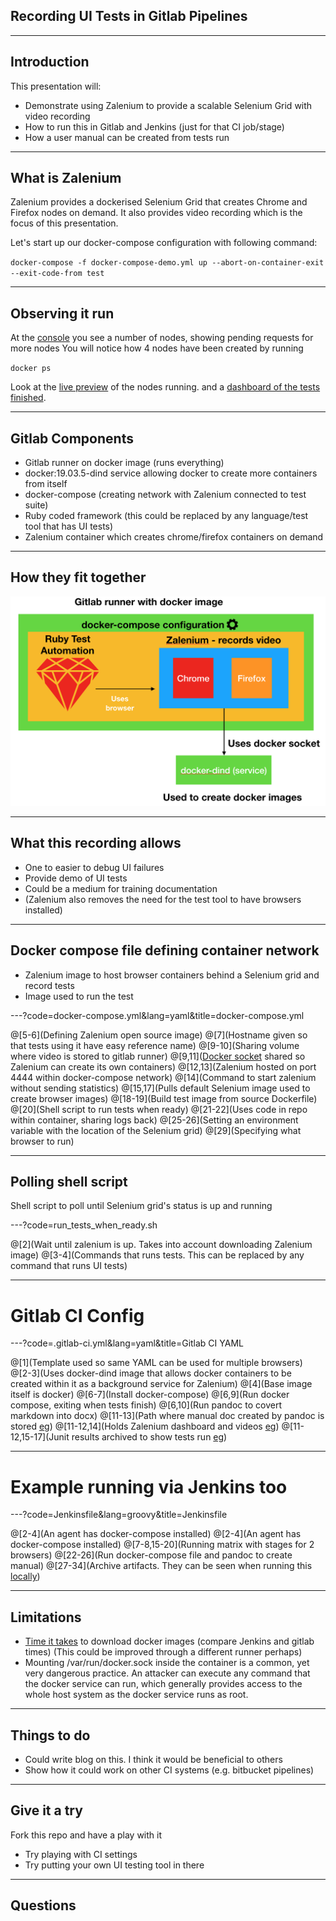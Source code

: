## Recording UI Tests in Gitlab Pipelines

---

## Introduction

This presentation will:
 
* Demonstrate using Zalenium to provide a scalable Selenium Grid with video recording
* How to run this in Gitlab and Jenkins (just for that CI job/stage) 
* How a user manual can be created from tests run 

---

## What is Zalenium

Zalenium provides a dockerised Selenium Grid that creates Chrome and Firefox nodes on demand.
It also provides video recording which is the focus of this presentation.

Let's start up our docker-compose configuration with following command:

`
docker-compose -f docker-compose-demo.yml up --abort-on-container-exit --exit-code-from test
`

---

## Observing it run 

At the [console](http://localhost:4444/grid/console) you see a number of nodes, showing
pending requests for more nodes
You will notice how 4 nodes have been created by running 

`
docker ps
`

Look at the [live preview](http://localhost:4444/grid/admin/live) of the nodes running. 
and a [dashboard of the tests finished](http://localhost:4444/dashboard/). 

---

## Gitlab Components

* Gitlab runner on docker image (runs everything)
* docker:19.03.5-dind service allowing docker to create more containers from itself
* docker-compose (creating network with Zalenium connected to test suite)
* Ruby coded framework (this could be replaced by any language/test tool that has UI tests)
* Zalenium container which creates chrome/firefox containers on demand

---

## How they fit together

![Recording Configuration](assets/img/RecordingConfig.png)

---

## What this recording allows

* One to easier to debug UI failures
* Provide demo of UI tests
* Could be a medium for training documentation
* (Zalenium also removes the need for the test tool to have browsers installed)

---

## Docker compose file defining container network

* Zalenium image to host browser containers behind a Selenium grid and record tests
* Image used to run the test 

---?code=docker-compose.yml&lang=yaml&title=docker-compose.yml

@[5-6](Defining Zalenium open source image)
@[7](Hostname given so that tests using it have easy reference name)
@[9-10](Sharing volume where video is stored to gitlab runner)
@[9,11]([Docker socket](https://stackoverflow.com/a/58658899/4696083) shared so Zalenium can create its own containers)
@[12,13](Zalenium hosted on port 4444 within docker-compose network)
@[14](Command to start zalenium without sending statistics)
@[15,17](Pulls default Selenium image used to create browser images)
@[18-19](Build test image from source Dockerfile)
@[20](Shell script to run tests when ready)
@[21-22](Uses code in repo within container, sharing logs back)
@[25-26](Setting an environment variable with the location of the Selenium grid)
@[29](Specifying what browser to run)

---

## Polling shell script
 
Shell script to poll until Selenium grid's status is up and running

---?code=run_tests_when_ready.sh

@[2](Wait until zalenium is up. Takes into account downloading Zalenium image)
@[3-4](Commands that runs tests. This can be replaced by any command that runs UI tests)

---

# Gitlab CI Config

---?code=.gitlab-ci.yml&lang=yaml&title=Gitlab CI YAML

@[1](Template used so same YAML can be used for multiple browsers)
@[2-3](Uses docker-dind image that allows docker containers to be created within it as a background service for Zalenium)
@[4](Base image itself is docker)
@[6-7](Install docker-compose)
@[6,9](Run docker compose, exiting when tests finish)
@[6,10](Run pandoc to covert markdown into docx)
@[11-13](Path where manual doc created by pandoc is stored [eg](https://gitlab.com/samuel-garratt/ui_recording/-/jobs/415191175/artifacts/browse/manual/))
@[11-12,14](Holds Zalenium dashboard and videos [eg](https://samuel-garratt.gitlab.io/-/ui_recording/-/jobs/415191175/artifacts/tmp/dashboard.html))
@[11-12,15-17](Junit results archived to show tests run [eg](https://gitlab.com/samuel-garratt/ui_recording/pipelines/111824903/test_report))

---

# Example running via Jenkins too

---?code=Jenkinsfile&lang=groovy&title=Jenkinsfile

@[2-4](An agent has docker-compose installed)
@[2-4](An agent has docker-compose installed)
@[7-8,15-20](Running matrix with stages for 2 browsers)
@[22-26](Run docker-compose file and pandoc to create manual)
@[27-34](Archive artifacts. They can be seen when running this [locally](http://localhost:8080))

---

## Limitations

* [Time it takes](https://gitlab.com/samuel-garratt/ui_recording/pipelines/111824903/builds) to download docker images (compare Jenkins and gitlab times)
(This could be improved through a different runner perhaps)
* Mounting /var/run/docker.sock inside the container is a common, yet very dangerous practice. 
An attacker can execute any command that the docker service can run, which generally provides access to the whole host system as the docker service runs as root.

---

## Things to do

* Could write blog on this. I think it would be beneficial to others
* Show how it could work on other CI systems (e.g. bitbucket pipelines)

---

## Give it a try

Fork this repo and have a play with it

* Try playing with CI settings
* Try putting your own UI testing tool in there

---

## Questions
